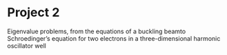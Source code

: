# Project 2
Eigenvalue problems, from the equations of a buckling beamto Schroedinger’s equation for two electrons in a three-dimensional harmonic oscillator well
